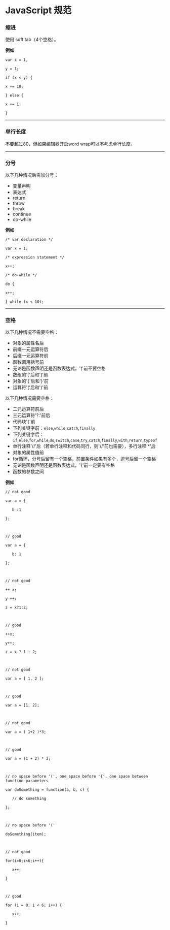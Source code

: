 # JavaScript 规范

### 缩进

使用 soft tab（4个空格）。

**例如**

`var x = 1,`

`y = 1;`

`if (x < y) {`

`x += 10;`

`} else {`

`x += 1;`

`}`

---

### 单行长度

不要超过80，但如果编辑器开启word wrap可以不考虑单行长度。

---

### 分号

以下几种情况后需加分号：

* 变量声明
* 表达式
* return
* throw
* break
* continue
* do-while

**例如**

`/* var declaration */`

`var x = 1;`

`/* expression statement */`

`x++;`

`/* do-while */`

`do {`

`x++;`

`} while (x < 10);`

---

### 空格

以下几种情况不需要空格：

* 对象的属性名后
* 前缀一元运算符后
* 后缀一元运算符前
* 函数调用括号前
* 无论是函数声明还是函数表达式，'\('前不要空格
* 数组的'\['后和'\]'前
* 对象的'{'后和'}'前
* 运算符'\('后和'\)'前

以下几种情况需要空格：

* 二元运算符前后
* 三元运算符'?:'前后
* 代码块'{'前
* 下列关键字前：`else`,`while`,`catch`,`finally`
* 下列关键字后：`if`,`else`,`for`,`while`,`do`,`switch`,`case`,`try`,`catch`,`finally`,`with`,`return`,`typeof`
* 单行注释'//'后（若单行注释和代码同行，则'//'前也需要），多行注释'\*'后
* 对象的属性值前
* for循环，分号后留有一个空格，前置条件如果有多个，逗号后留一个空格
* 无论是函数声明还是函数表达式，'{'前一定要有空格
* 函数的参数之间

**例如**



`// not good`

`var a = {`

`    b :1`

`};`

``

`// good`

`var a = {`

`    b: 1`

`};`

``

`// not good`

`++ x;`

`y ++;`

`z = x?1:2;`

``

`// good`

`++x;`

`y++;`

`z = x ? 1 : 2;`

``

`// not good`

`var a = [ 1, 2 ];`

``

`// good`

`var a = [1, 2];`

``

`// not good`

`var a = ( 1+2 )*3;`

``

`// good`

`var a = (1 + 2) * 3;`

``

`// no space before '(', one space before '{', one space between function parameters`

`var doSomething = function(a, b, c) {`

`    // do something`

`};`

``

`// no space before '('`

`doSomething(item);`

``

`// not good`

`for(i=0;i<6;i++){`

`    x++;`

`}`

``

`// good`

`for (i = 0; i < 6; i++) {`

`    x++;`

`}`

